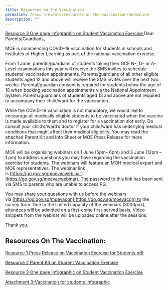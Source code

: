 ```yaml
---
title: Resources on the Vaccination
permalink: /news-n-events/resources-on-the-vaccination/permalink
description: ""
---
```

[Resource 3 One page Infographic on Student Vaccination Exercise ](/files/Resource%203%20One%20page%20Infographic%20on%20Student%20Vaccination%20Exercise%20(1).pdf)Dear Parents/Guardians,

MOE is commencing COVID-19 vaccination for students in schools and Institutes of Higher Learning as part of the national vaccination exercise. 

From 1 June, parents/guardians of students taking their GCE N-, O- or A-Level examinations this year will receive the SMS invites to schedule students’ vaccination appointments. Parents/guardians of all other eligible students aged 12 and above will receive the SMS invites over the next two weeks. Parental/guardian consent is required for students below the age of 18 when booking vaccination appointments via the National Appointment System. Parents/guardians of students aged 13 and above are not required to accompany their child/ward for the vaccination.

While the COVID-19 vaccination is not mandatory, we would like to encourage all medically eligible students to be vaccinated when the vaccine is made available to them and to register for a vaccination slot early. Do consult your child’s/ward’s doctor if your child/ward has underlying medical conditions that might affect their medical eligibility. You may read the attached Parent Kit and Info Sheet or MOE Press Release for more information.

MOE will be organising webinars on 1 June (5pm– 6pm) and 3 June (12pm – 1 pm) to address questions you may have regarding the vaccination exercise for students. The webinars will feature an MOH medical expert and MOE representatives. The webinar link is [https://go.gov.sg/moevacwebinar](https://go.gov.sg/moevacwebinar). The password to this link has been sent via SMS to parents who are unable to access PG.

You may share your questions with us before the webinars via [https://go.gov.sg/moevacqn](https://go.gov.sg/moevacqn) to the survey form. Due to the limited capacity of the webinars (3000pax), attendees will be admitted on a first-come first-served basis. Video snippets from the webinar will be uploaded online after the sessions.

Thank you.


Resources On The Vaccination:
-------------------------------------

[Resource 1 Press Release on Vaccination Exercise for Students.pdf](/files/Resource%201%20Press%20Release%20on%20Vaccination%20Exercise%20for%20Students.pdf)

[Resource 2 Parent Kit on Student Vaccination Exercise](/files/Resource%202%20Parent%20Kit%20on%20Student%20Vaccination%20Exercise%20(1).pdf)

[Resource 3 One page Infographic on Student Vaccination Exercise ](/files/Resource%203%20One%20page%20Infographic%20on%20Student%20Vaccination%20Exercise%20(1).pdf)

[Attachment 3-Vaccination for students Infographic](/files/Attachment%203-Vaccination%20for%20students%20Infographic.pdf)
